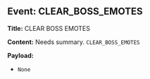 ## Event: CLEAR_BOSS_EMOTES

**Title:** CLEAR BOSS EMOTES

**Content:**
Needs summary.
`CLEAR_BOSS_EMOTES`

**Payload:**
- `None`